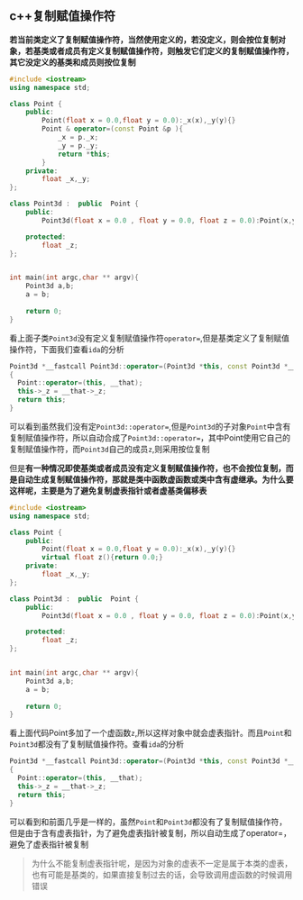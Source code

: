 ## c++复制赋值操作符

**若当前类定义了复制赋值操作符，当然使用定义的，若没定义，则会按位复制对象，若基类或者成员有定义复制赋值操作符，则触发它们定义的复制赋值操作符，其它没定义的基类和成员则按位复制**

~~~c++
#include <iostream>
using namespace std;

class Point {
	public:
		Point(float x = 0.0,float y = 0.0):_x(x),_y(y){}
		Point & operator=(const Point &p ){
			_x = p._x;
			_y = p._y;
			return *this;
		}
	private:
		float _x,_y;
};

class Point3d :  public  Point {
	public:
		Point3d(float x = 0.0 , float y = 0.0, float z = 0.0):Point(x,y),_z(z){}

	protected:
		float _z;
};


int main(int argc,char ** argv){
	Point3d a,b;
	a = b;
		
	return 0;
}
~~~

看上面子类`Point3d`没有定义复制赋值操作符`operator=`,但是基类定义了复制赋值操作符，下面我们查看`ida`的分析

~~~c++
Point3d *__fastcall Point3d::operator=(Point3d *this, const Point3d *__that)
{
  Point::operator=(this, __that);
  this->_z = __that->_z;
  return this;
}
~~~

可以看到虽然我们没有定`Point3d::operator=`,但是`Point3d`的子对象`Point`中含有复制赋值操作符，所以自动合成了`Point3d::operator=`，其中Point使用它自己的复制赋值操作符，而`Point3d`自己的成员`z`,则采用按位复制



但是**有一种情况即使基类或者成员没有定义复制赋值操作符，也不会按位复制，而是自动生成复制赋值操作符，那就是类中函数虚函数或类中含有虚继承。**为什么要这样呢，主要是为了**避免复制虚表指针或者虚基类偏移表**

~~~c++
#include <iostream>
using namespace std;

class Point {
	public:
		Point(float x = 0.0,float y = 0.0):_x(x),_y(y){}
		virtual float z(){return 0.0;}
	private:
		float _x,_y;
};

class Point3d :  public  Point {
	public:
		Point3d(float x = 0.0 , float y = 0.0, float z = 0.0):Point(x,y),_z(z){}

	protected:
		float _z;
};


int main(int argc,char ** argv){
	Point3d a,b;
	a = b;
		
	return 0;
}
~~~

看上面代码Point多加了一个虚函数`z`,所以这样对象中就会虚表指针。而且`Point`和`Point3d`都没有了复制赋值操作符。查看`ida`的分析

~~~c++
Point3d *__fastcall Point3d::operator=(Point3d *this, const Point3d *__that)
{
  Point::operator=(this, __that);
  this->_z = __that->_z;
  return this;
}
~~~

可以看到和前面几乎是一样的，虽然`Point`和`Point3d`都没有了复制赋值操作符，但是由于含有虚表指针，为了避免虚表指针被复制，所以自动生成了operator=，避免了虚表指针被复制

> 为什么不能复制虚表指针呢，是因为对象的虚表不一定是属于本类的虚表，也有可能是基类的，如果直接复制过去的话，会导致调用虚函数的时候调用错误

